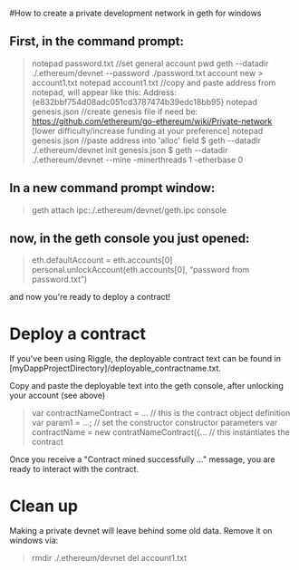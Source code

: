 #How to create a private development network in geth for windows

## First, in the command prompt:

> notepad password.txt //set general account pwd
> geth --datadir ./.ethereum/devnet --password ./password.txt account new > account1.txt
> notepad account1.txt //copy and paste address from notepad, will appear like this:
Address: {e832bbf754d08adc051cd3787474b39edc18bb95}
> notepad genesis.json //create genesis file if need be: https://github.com/ethereum/go-ethereum/wiki/Private-network [lower difficulty/increase funding at your preference]
> notepad genesis.json //paste address into 'alloc' field
$ geth --datadir ./.ethereum/devnet init genesis.json
$ geth --datadir ./.ethereum/devnet --mine -minerthreads 1 -etherbase 0

## In a new command prompt window:
> geth attach ipc:./.ethereum/devnet/geth.ipc console

## now, in the geth console you just opened:
> eth.defaultAccount = eth.accounts[0]
> personal.unlockAccount(eth.accounts[0], “password from password.txt”)

and now you're ready to deploy a contract!

# Deploy a contract
If you've been using Riggle, the deployable contract text can be found in [myDappProjectDirectory]/deployable_contractname.txt.

Copy and paste the deployable text into the geth console, after unlocking your account (see above)

> var contractNameContract = ... // this is the contract object definition
> var param1 = ...; // set the constructor constructor parameters
> var contractName = new contratNameContract({... // this instantiates the contract

Once you receive a "Contract mined successfully ..." message, you are ready to interact with the contract.

# Clean up
Making a private devnet will leave behind some old data. Remove it on windows via:
> rmdir ./.ethereum/devnet
> del account1.txt
